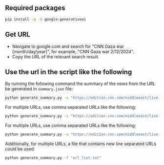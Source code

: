 ## Required packages
```bash
pip install -q -U google-generativeai
```
## Get URL
- Navigate to google.com and search for "CNN Gaza war [month/day/year]", for example, "CNN Gaza war 2/12/2024".
- Copy the URL of the relevant search result.
## Use the url in the script like the following
By running the following command the summary of the news from the URL be generated in ```summary.json``` file:
```bash
python generate_summary.py -s "https://edition.cnn.com/middleeast/live-news/israel-hamas-war-gaza-news-02-12-24/index.html"
```
For multiple URLs, use comma separated URLs like the following:
```bash
python generate_summary.py -s "https://edition.cnn.com/middleeast/live-news/israel-hamas-war-gaza-news-02-11-24/index.html, https://edition.cnn.com/middleeast/live-news/israel-hamas-war-gaza-news-02-12-24/index.html"
```
For multiple URLs, use comma separated URLs like the following:
```bash
python generate_summary.py -s "https://edition.cnn.com/middleeast/live-news/israel-hamas-war-gaza-news-02-11-24/index.html, https://edition.cnn.com/middleeast/live-news/israel-hamas-war-gaza-news-02-12-24/index.html"
```
Additionally, for multiple URLs, a file that contains new line separated URLs could be used:
```bash
python generate_summary.py -f "url_list.txt"
```